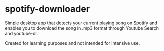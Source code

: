 # spotify-downloader

Simple desktop app that detects your current playing song on Spotify and enables you to download the song in .mp3 format through Youtube Search and youtube-dl.

Created for learning purposes and not intended for intensive use.
